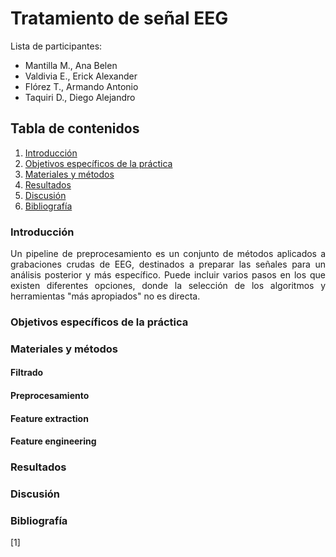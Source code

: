 # Tratamiento de señal EEG
Lista de participantes:  
- Mantilla M., Ana Belen  
- Valdivia E., Erick Alexander   
- Flórez T., Armando Antonio  
- Taquiri D., Diego Alejandro

## Tabla de contenidos
1. [Introducción](https://github.com/diego-taquiri/ISB-equipo11/blob/main/Documentaci%C3%B3n/Laboratorio%2013/Procesamiento_EEG.md#introducci%C3%B3n)
2. [Objetivos específicos de la práctica](https://github.com/diego-taquiri/ISB-equipo11/blob/main/Documentaci%C3%B3n/Laboratorio%2013/Procesamiento_EEG.md#objetivos-espec%C3%ADficos-de-la-pr%C3%A1ctica)
3. [Materiales y métodos](https://github.com/diego-taquiri/ISB-equipo11/blob/main/Documentaci%C3%B3n/Laboratorio%2013/Procesamiento_EEG.md#materiales-y-m%C3%A9todos)
5. [Resultados](https://github.com/diego-taquiri/ISB-equipo11/blob/main/Documentaci%C3%B3n/Laboratorio%2013/Procesamiento_EEG.md#resultados)
6. [Discusión](https://github.com/diego-taquiri/ISB-equipo11/blob/main/Documentaci%C3%B3n/Laboratorio%2013/Procesamiento_EEG.md#discusi%C3%B3n)
7. [Bibliografía](https://github.com/diego-taquiri/ISB-equipo11/blob/main/Documentaci%C3%B3n/Laboratorio%2013/Procesamiento_EEG.md#bibliograf%C3%ADa)

### Introducción

<p align="justify"> Un pipeline de preprocesamiento es un conjunto de métodos aplicados a grabaciones crudas de EEG, destinados a preparar las señales para un análisis posterior y más específico. Puede incluir varios pasos en los que existen diferentes opciones, donde la selección de los algoritmos y herramientas "más apropiados" no es directa.

### Objetivos específicos de la práctica

### Materiales y métodos
#### Filtrado
#### Preprocesamiento
#### Feature extraction
#### Feature engineering

### Resultados

### Discusión

### Bibliografía
<p align="justify"> [1] 
